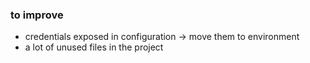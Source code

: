### to improve

- credentials exposed in configuration -> move them to environment
- a lot of unused files in the project
